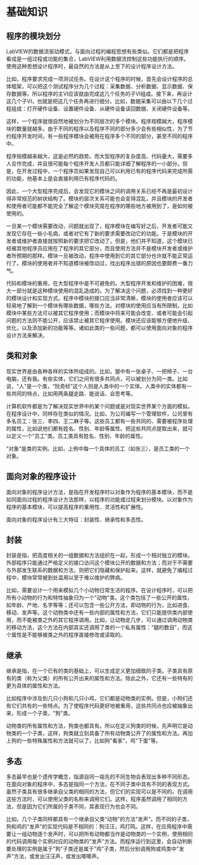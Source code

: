 # 基础知识

## 程序的模块划分

LabVIEW的数据流驱动模式，与面向过程的编程思想有些类似。它们都是把程序看成是一组过程或功能的集合，LabVIEW利用数据流控制这些功能执行的顺序。使用这种思想设计程序时，最自然的方法是从上至下的设计程序设计方法。

比如，程序要求完成一项测试任务。在设计这个程序的时候，首先会设计程序的总体框架，可以把这个测试程序分为几个过程：采集数据、分析数据、显示数据、保存数据等。所以程序的主VI应该就由完成这几个任务的子VI组成。接下来，再设计这几个子VI，也就是把这几个任务再进行细分。比如，数据采集可以由以下几个过程组成：打开硬件设备、设置硬件设备、从硬件设备读回数据、关闭硬件设备等。

这样，一个程序就很自然地被划分为不同层次的多个模块。程序规模越大，程序模块的数量就越多。由于不同的程序以及程序不同的部分多少会有些相似性，为了节约程序开发时间，有一些程序模块会被用在程序多个不同的部分，甚至不同的程序中。

程序规模越来越大，这是必然的趋势。而大型程序的复杂度高、代码量大，需要多人合作完成，并且很可能每个程序开发人员都只能详细了解程序的一小部分。但是，在开发过程中，一个程序员如果发现自己可以利用已有的程序代码来完成所需的功能，他基本上是会直接利用已有程序代码的。

因此，一个大型程序完成后，会发现它的模块之间的调用关系已经不再是最初设计得非常规范的树状结构了。模块的层次关系可能也会变得混乱，并且模块的开发者和使用者可能都不能完全了解这个模块究竟在程序的哪些地方被用到了，是如何被使用的。

一旦某一个模块需要改动，问题就出现了。程序模块在编写好之后，开发者可能又发现它存在一些小毛病，或者对它有了新的要求需要改动它的功能。于是模块的开发者或维护者直接就按照新的要求把它改动了。但是，他们并不知道，这个模块已经被其他程序员应用在了程序的其它部分，而且使用方法并不是模块开发者或维护者所预期的那样。模块一旦被改动，程序中使用到它的其它部分也许就不能正常运行了。模块的使用者并不知道模块被改动过，找出程序出错的原因也要颇费一番力气。

代码和模块的重用，在大型程序中是不可避免的。大型程序开发和维护的困难，很大一部分就是这种模块使用的混乱造成的。为了解决这个问题，必须找到一种更好的模块设计和实现方式。程序中模块的接口应当非常清晰，模块的使用者应该可以轻易地了解到一个模块有哪些数据，哪些方法。对模块的使用应当有所限制，比如模块中某些方法可以被其它程序使用；而模块中将来可能会改变、或者可能会引起问题的方法则不能公开，应该禁止被其它程序使用。模块还应该能够方便地升级、优化，以及添加新的功能等等。诸如此类的一些问题，都可以使用面向对象的程序设计方法来解决。

## 类和对象

现实世界是由各种各样的实体所组成的。比如，屋中有一张桌子、一把椅子、一台电脑，还有我。有些实体，它们之间有很多共同点，可以被划分为同一类。比如说，"人"是一个类，“阮奇桢”这个人则是人类中的一个实体。人类中的实体都有一些共同的特点，比如用两条腿走路、能说话、会思考等。

计算机软件都是为了解决现实世界中的某个问题或是对现实世界某个方面的模拟。在程序设计中，同样存在类似的情况。比如，为公司编写一个管理软件，公司里有多名员工：张三、李四、王二麻子等。这些员工都有一些共同的、需要被程序处理的属性，比如说他们都有姓名、性别、年龄等属性。把这些共同点提取出来，就可以定义一个"员工"类。员工类具有姓名、性别、年龄的属性。

"对象"是类的实例。比如，上例中每一个具体的员工（如张三），是员工类的一个对象。

## 面向对象的程序设计

面向对象的程序设计方法，是指在开发程序时以对象作为程序的基本模块，而不是如同面向过程的程序设计方法那样，以程序的功能或过程来划分模块。以对象作为程序的基本模块，可以提高程序的重用性、灵活性和扩展性。

面向对象的程序设计有三大特征：封装性、继承性和多态性。

## 封装

封装是指，把高度相关的一组数据和方法组织在一起，形成一个相对独立的模块。外部程序只能通过严格定义的接口访问这个模块公开的数据和方法；而对于不需要与外部发生联系的数据和方法，则把它们隐藏和保护起来。这样，就避免了编程过程中，模块常常被到处滥用以至于难以维护的弊病。

比如，需要设计一个用来模拟几个小动物日常生活的程序。在设计程序时，可以把所有小动物的行为和特性抽象归为一个"动物"类。这个类包括了一些公开的属性，如年龄、产地、名字等等；还可以包含一些公开方法，即动物的行为，比如进食、移动、发声等。这个动物类中还有一些内部的属性和方法，它们只能提供类内部使用，而不能被类之外的其它程序调用。比如，让动物走几步，可以通过调用动物类的移动方法，这个方法在内部其实还调用了类的一个私有属性："腿的数目"，而这个属性是不能够被类之外的程序直接修改或读取的。

## 继承

继承是指，在一个已有的类的基础上，可以生成定义更加细致的子类。子类具有原有的类（称为父类）的所有公开出来的属性和方法。除此之外，它还有一些特有的更为具体的属性和方法。

比如程序中涉及到几只小狗和几只小鸡，它们都是动物类的实例。但是，小狗们还有它们共有的一些特点。为了使程序代码更好地被重用，这些共同点也应被抽象出来，形成一个子类，"狗"类。

动物类的所有属性和方法，狗类也都具有。所以在定义狗类的时候，先声明它是动物类的一个子类，这样，狗类就立刻具备了所有动物类公开了的属性和方法。再加上狗的一些特殊属性和方法就可以了，比如狗"看家"，鸡"下蛋"等。

## 多态

多态最早也是个遗传学概念，指源自同一祖先的不同生物会表现出多种不同形态。在面向对象的程序中，多态是指同一个方法，在不同子类中具有不同的表现方式。虽然子类具有很多继承自父类的相同的方法，但它们的实现可以是不同的。在调用这些方法时，可以使用父类的名称来调用它们。这样，程序虽然调用了相同的方法，但是因为它们所属的子类不同，其表现行为也会不同。

比如，几个子类同样都具有一个继承自父类"动物"的方法"发声"。而不同的子类，狗和鸡的"发声"的实现代码是不相同的：狗汪汪，鸡打鸣。这样，在应用程序中需要让一组动物逐个发声时，可以把所有动物都当作是动物类的一个实例，使用相同的代码调用每个实例对应的动物类的"发声"方法。而程序运行到这里，会自动判断要处理的实例是属于"狗"子类还是属于"鸡"子类，然后分别调用狗或鸡类中"发声"方法，或发出汪汪声，或发出唧唧声。
